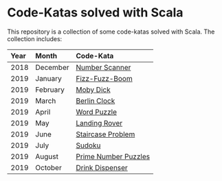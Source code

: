 # Code-Katas solved with Scala

This repository is a collection of some code-katas solved with Scala. The collection includes:

| Year |  Month    |                        Code-Kata                                    |
|:-----|:----------|:--------------------------------------------------------------------|
| 2018 | December  | [Number Scanner](kata_2018-12-number-scanner/readme.md)             |
| 2019 | January   | [Fizz-Fuzz-Boom](kata_2019-01-fizz-fuzz-boom/readme.md)             |
| 2019 | February  | [Moby Dick](kata_2019-02-moby-dick/readme.md)                       |
| 2019 | March     | [Berlin Clock](kata_2019-03-berlin-clock/readme.md)                 |
| 2019 | April     | [Word Puzzle](kata_2019-04-word-puzzle/readme.md)                   |
| 2019 | May       | [Landing Rover](kata_2019-05-landing-rover/readme.md)               |
| 2019 | June      | [Staircase Problem](kata_2019-06-staircase-problem/readme.md)       |
| 2019 | July      | [Sudoku](kata_2019-07-sudoku/readme.md)                             |
| 2019 | August    | [Prime Number Puzzles](kata_2019-08-prime-number-puzzles/readme.md) |
| 2019 | October   | [Drink Dispenser](kata_2019-10-drink-dispenser/readme.md)           |